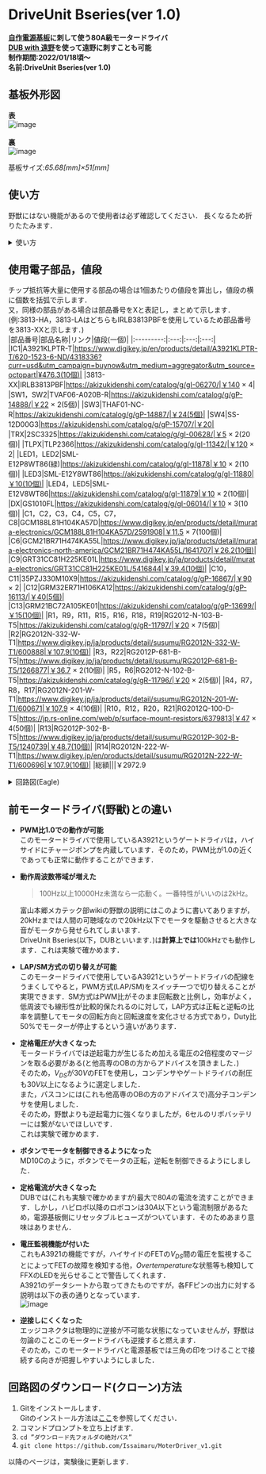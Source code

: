 # DriveUnit Bseries(ver 1.0)
**[自作電源基板](https://github.com/Issaimaru/PowerSupply_v1)に刺して使う80A級モータードライバ**<br>
**[DUB with 遠野](https://github.com/Issaimaru/DUB_with_Tono)を使って遠野に刺すことも可能**<br>
**制作期間:2022/01/18頃～**<br>**名前:DriveUnit Bseries(ver 1.0)**<br>
## 基板外形図<br>
**表**<br>
![image](https://user-images.githubusercontent.com/80198387/177433366-8ca1463d-8b45-434c-9fae-143e8966b2dc.png)<br>
<br>
**裏**<br>
![image](https://user-images.githubusercontent.com/80198387/177430703-802aced8-9470-4e91-a96c-10a5cb01d991.png)<br>

基板サイズ:*65.68[mm]×51[mm]*

## 使い方
野獣にはない機能があるので使用者は必ず確認してください．
長くなるため折りたたみます．
<details><summary>使い方</summary>

まずはLAP/SM切り替えスイッチについて説明していきます．
- LAP/SM切り替えスイッチ
![image](https://user-images.githubusercontent.com/80198387/178092940-8fb36315-81cc-43eb-a8e8-c8441fdcd832.png)
このスイッチは名前の通り，LAP方式とSM方式を切り替えることできるスイッチです．<br>
基板にあるシルクの通り，スライドスイッチを"SM"の文字の方にスライドするとSM方式，"LAP"の文字の方にスライドするとLAP方式となります．<br>
SM方式を採用する場合にはPWMピンにはPWM信号を流し，DIRピンには回転方向の信号を流してください(下の表参照)<br>
LAP方式を採用する場合はPWMピンには何も繋げずに**DIRピンに**PWM信号を流してください．<br>
LAP/SM方式の場合の各ピンの真理値表は以下のようになっています．<br>
    
    |PWM|DIR|出力(SM)|
    |:---:|:---:|:---:|
    |1~100%|0|正回転|
    |1~100%|1|負回転|
    |0%|$\phi$|ブレーキ|

    |DIR|出力(LAP)|
    |:---:|:---:|
    |0~49%|正回転|
    |50%|無回転|
    |51~100%|負回転|
    
    ※LAP方式についてはMD10C等一般的なモータードライバと正転・逆転が逆だと思うので注意してください．<br><br>
    LAP方式とSM方式の違いは[このページ](https://note.suzakugiken.jp/motordriver-sm-and-lap-tutorial-a/)を参照してください．<br> 
    安全性や効率の観点から基本的にはSM方式を採用してください．
    
- 手動・テストボタン
    ![image](https://user-images.githubusercontent.com/80198387/178093436-772c6a50-b641-4d57-8cd7-2d6d2c4e6749.png)
    
    このボタンを押すことで手動でモーターを動かすことができます．<br>
    モータが駆動しないとき，このモータードライバの問題かその他の問題かを判別したり，機構がちゃんと動くかのテスト等に活用してください．<br>
    SAボタンを押すと正回転，SBボタンを押すと負回転になります．<br>
    >**Warning**<br>
    >LAP方式の場合はSAボタンで正回転，負回転を一応切り替えられますが，モーター及びDUBに極めて大きい負荷がかかるため非推奨
    
- ファルトフラグ，RESETボタン
    
    ![image](https://user-images.githubusercontent.com/80198387/178094577-9a4c742c-3c82-49d1-ab6b-630c1d87ff60.png)<br>
    ![image](https://user-images.githubusercontent.com/80198387/178094596-dddb6ece-b245-49a3-9a2e-d4b836d327e5.png)


    このLEDが光っているということはなにかこのモータードライバに不具合があるということです．<br>
    なんの不具合があるかは下の表を参考にしてください．<br>
    ![image](https://user-images.githubusercontent.com/80198387/178094685-a0b9effb-837c-4c6a-9758-a55f66cc4fcf.png)
    
    また，この表だけじゃ情報不足でわからないと思います．<br>全部英語ですがA3921のデータシートのp12~p13に乗っています．A3921のデータシートは[公式サイト](https://www.allegromicro.com/ja-jp/products/motor-drivers/brush-dc-motor-drivers/a3921/)からダウンロードしてください．<br>
    <br>
    リセットボタンを押すとA3921がスリープモードに入り，動作しなくなります．<br>
    スリープモードに入ることで，A3921が検知していた異常が全てリセットされます．<br>
    スリープモードに入らずにA3921が検知している異常をリセットするためにはA3921のデータシートのtRESよりも短い時間だけリセットボタンを押す必要がありますがtRESの単位は$\mu s$なので人間業じゃないです....
    
- 回転方向表示LED
    ![image](https://user-images.githubusercontent.com/80198387/178212711-23b652d6-f1a5-4b40-8ea8-704727f38dc4.png)<br>
    このLEDの表示を見ることで，モーターがどちらの方向に回転しているかを知ることができます．<br>
    PowerUnit BseriesのOUT+の電位がOUT-よりも高くなっているときの回転方向を正とすると，SAが光っているときは正回転を，SBが光っているときは負回転をしています．<br>
    ちなみに，SM方式の場合は片方のみLEDが光りますが，LAP方式の場合は両方のLEDが光るはずです．<br>
    LAP方式の場合はLEDの光の強さで回転方向を読み取ってください．(SAの光の方が強ければ正回転，SBの光の方が強ければ負回転です．)<br>
    
- 電源表示LED

    ![image](https://user-images.githubusercontent.com/80198387/178217821-9565e8af-c1f3-4cd2-8ac3-2305feaeb357.png)<br>
    DUBがちゃんと電源に接続されているなら，このLEDが光っているはずです．<br>
    PowerUnit Bseriesか遠野に挿している場合で，電源に接続しているのにこのLEDが光らない場合は非常停止スイッチが接続されていない可能性があります．<br>
    PowerUnit Bseriesか遠野の「SWITCH」に非常停止スイッチがしっかりと接続されているかを確認してください．<br>
    
 - GitHub QRコード
    ![image](https://user-images.githubusercontent.com/80198387/178219109-8c712de0-c709-4ab8-afa5-2b3c41f050dc.png)<br>
    ~~このページにアクセスしているということはこのQRコードから飛んできたということは置いといて~~一応説明しておきます．<br>
    このQRコードを読み込むことでこのページに飛ぶことができます．<br>
    使用前には極力このページに飛んで仕様を再確認しておくと良いでしょう．<br>
    ちなみに，レポジトリ名が「DriveUnit Bseries」ではなく「MoterDriver_v1」なのはリポジトリ名を変更するとURLが変更されるためこのQRコードからこのページに飛ぶことができなくなるからです......
    
    基本的には以上がDUBの機能です．<br>
    機能など，このモータドライバについて質問があれば何らかの手段で僕に連絡していただければ答えます．<br>
    <br>
    次に，このモータードライバを使う手順を書いておきます．
    
</details>

## 使用電子部品，値段
チップ抵抗等大量に使用する部品の場合は1個あたりの値段を算出し，値段の横に個数を括弧で示します．<br>
又，同様の部品がある場合は部品番号をXと表記し，まとめて示します．<br>(例:3813-HA，3813-LAはどちらもIRLB3813PBFを使用しているため部品番号を3813-XXと示します．)<br>
|部品番号|部品名称|リンク|値段(一個)|
|:---------:|:---:|:---:|:---:|
|IC1|A3921KLPTR-T|https://www.digikey.jp/en/products/detail/A3921KLPTR-T/620-1523-6-ND/4318336?curr=usd&utm_campaign=buynow&utm_medium=aggregator&utm_source=octopart|¥476.3(10個)|
|3813-XX|IRLB3813PBF|https://akizukidenshi.com/catalog/g/gI-06270/|￥140 × 4|
|SW1，SW2|TVAF06-A020B-R|https://akizukidenshi.com/catalog/g/gP-14888/|￥22 × 2(5個)|
|SW3|THAF01-NC-R|https://akizukidenshi.com/catalog/g/gP-14887/|￥24(5個)|
|SW4|SS-12D00G3|https://akizukidenshi.com/catalog/g/gP-15707/|￥20|
|TRX|2SC3325|https://akizukidenshi.com/catalog/g/gI-00628/|￥5 × 2(20個)|
|TLPX|TLP2366|https://akizukidenshi.com/catalog/g/gI-11342/|￥120 × 2|
|LED1，LED2|SML-E12P8WT86(緑)|https://akizukidenshi.com/catalog/g/gI-11878|￥10 × 2(10個)|
|LED3|SML-E12Y8WT86|https://akizukidenshi.com/catalog/g/gI-11880|￥10(10個)|
|LED4，LED5|SML-E12V8WT86|https://akizukidenshi.com/catalog/g/gI-11879|￥10 × 2(10個)|
|DX|GS1010FL|https://akizukidenshi.com/catalog/g/gI-06014/|￥10 × 3(10個)|
|C1，C2，C3，C4，C5，C7，C8|GCM188L81H104KA57D|https://www.digikey.jp/en/products/detail/murata-electronics/GCM188L81H104KA57D/2591908|￥11.5 × 7(100個)|
|C6|GCM21BR71H474KA55L|https://www.digikey.jp/ja/products/detail/murata-electronics-north-america/GCM21BR71H474KA55L/1641707|￥26.2(10個)|
|C9|GRT31CC81H225KE01L|https://www.digikey.jp/ja/products/detail/murata-electronics/GRT31CC81H225KE01L/5416844|￥39.4(10個)|
|C10，C11|35PZJ330M10X9|https://akizukidenshi.com/catalog/g/gP-16867/|￥90 × 2|
|C12|GRM32ER71H106KA12|https://akizukidenshi.com/catalog/g/gP-16113/|￥40(5個)|
|C13|GRM21BC72A105KE01|https://akizukidenshi.com/catalog/g/gP-13699/|￥15(10個)|
|R1，R9，R11，R15，R16，R18，R19|RG2012-N-103-B-T5|https://akizukidenshi.com/catalog/g/gR-11797/|￥20 × 7(5個)|
|R2|RG2012N-332-W-T1|https://www.digikey.jp/ja/products/detail/susumu/RG2012N-332-W-T1/600888|￥107.9(10個)|
|R3，R22|RG2012P-681-B-T5|https://www.digikey.jp/ja/products/detail/susumu/RG2012P-681-B-T5/1266877|￥36.7 × 2(10個)|
|R5，R6|RG2012-N-102-B-T5|https://akizukidenshi.com/catalog/g/gR-11796/|￥20 × 2(5個)|
|R4，R7，R8，R17|RG2012N-201-W-T1|https://www.digikey.jp/ja/products/detail/susumu/RG2012N-201-W-T1/600671|￥107.9 × 4(10個)|
|R10，R12，R20，R21|RG2012Q-100-D-T5|https://jp.rs-online.com/web/p/surface-mount-resistors/6379813|￥47 × 4(50個)|
|R13|RG2012P-302-B-T5|https://www.digikey.jp/ja/products/detail/susumu/RG2012P-302-B-T5/1240739|￥48.7(10個)|
|R14|RG2012N-222-W-T1|https://www.digikey.jp/en/products/detail/susumu/RG2012N-222-W-T1/600696|￥107.9(10個)|
|総額|||￥2972.9

<details><summary>回路図(Eagle)</summary>

![schematic edit](https://user-images.githubusercontent.com/80198387/178212332-64d60d25-c5ea-4240-ba3e-3b22f239060b.png) 
    
</details>

## 前モータードライバ(野獣)との違い
- **PWM比1.0での動作が可能**<br>
このモータードライバで使用しているA3921というゲートドライバは，ハイサイドにチャージポンプを内蔵しています．そのため，PWM比が1.0の近くであっても正常に動作することができます．<br>

- **動作周波数帯域が増えた**<br>
    > 100Hz以上10000Hz未満なら一応動く。一番特性がいいのは2kHz。<br>
 
  富山本郷メカテック部wikiの野獣の説明にはこのように書いてありますが，20kHzまでは人間の可聴域なので20kHz以下でモータを駆動させると大きな音がモータから発せられてしまいます．      <br>DriveUnit Bseries(以下，DUBといいます．)は**計算上では**100kHzでも動作します．これは実験で確かめます．

- **LAP/SM方式の切り替えが可能**<br>
このモータードライバで使用しているA3921というゲートドライバの配線をうまくしてやると，PWM方式(LAP/SM)をスイッチ一つで切り替えることが実現できます．SM方式はPWM比がそのまま回転数と比例し，効率がよく，低周波でも線形性が比較的保たれるのに対して，LAP方式は正転と逆転の比率を調整してモータの回転方向と回転速度を変化させる方式であり，Duty比50%でモーターが停止するという違いがあります．

- **定格電圧が大きくなった**<br>
モータードライバでは逆起電力が生じるため加える電圧の2倍程度のマージンを取る必要がある(と他高専のOBの方からアドバイスを頂きました．)<br>そのため，$V_{DS}$が30$V$のFETを使用し，コンデンサやゲートドライバの耐圧も30$V$以上になるように選定しました．<br>また，パスコンには(これも他高専のOBの方のアドバイスで)高分子コンデンサを使用しました．<br>そのため，野獣よりも逆起電力に強くなりましたが，6セルのリポバッテリーには繋がないでほしいです．<br>これは実験で確かめます．

- **ボタンでモータを制御できるようになった**<br>
MD10Cのように，ボタンでモータの正転，逆転を制御できるようにしました．

- **定格電流が大きくなった**<br>
DUBでは(これも実験で確かめますが)最大で80$A$の電流を流すことができます．しかし，ハピロボ以降のロボコンは30$A$以下という電流制限があるため，電源基板側にリセッタブルヒューズがついています．そのためあまり意味はありません．<br>

- **電圧監視機能が付いた**<br>
これもA3921の機能ですが，ハイサイドのFETの$V_{DS}$間の電圧を監視することによってFETの故障を検知する他，*Overtemperature*な状態等も検知してFFXのLEDを光らせることで警告してくれます．<br>
A3921のデータシートから取ってきたものですが，各FFピンの出力に対する説明は以下の表の通りとなっています．<br>
![image](https://user-images.githubusercontent.com/80198387/176993479-7274177c-bcfc-4301-a632-d3f4a388567c.png)

- **逆接しにくくなった**<br>
エッジコネクタは物理的に逆接が不可能な状態になっていませんが，野獣は勿論のことこのモータードライバも逆接すると燃えます．<br>
そのため，このモータードライバと電源基板では三角の印をつけることで接続する向きが把握しやすいようにしました．<br>

## 回路図のダウンロード(クローン)方法
1. Gitをインストールします．<br>Gitのインストール方法は[ここ](https://www.sejuku.net/blog/73444)を参照してください．
1. コマンドプロンプトを立ち上げます．
1. `cd ”ダウンロード先フォルダの絶対パス” `<br>
1. `git clone https://github.com/Issaimaru/MoterDriver_v1.git`<br>

以降のページは，実験後に更新します．
